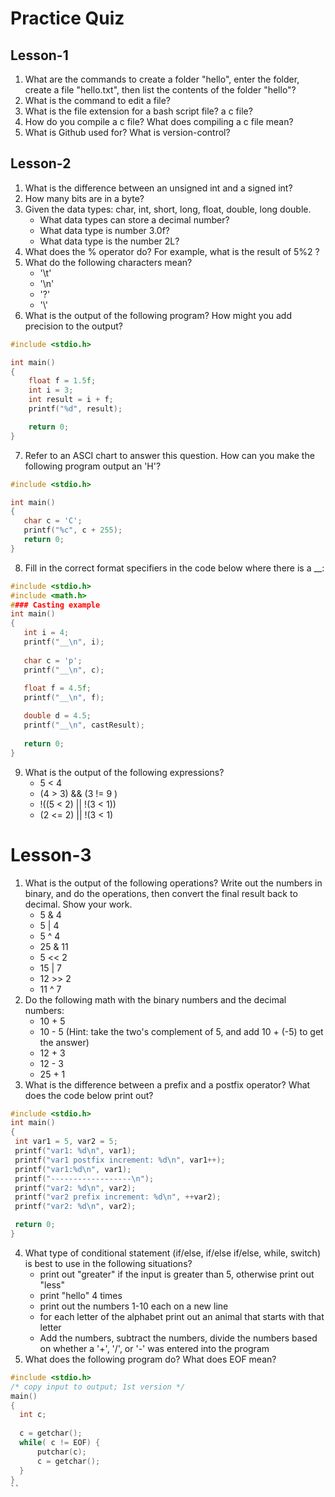 # Practice Quiz
## Lesson-1

1. What are the commands to create a folder "hello", enter the folder, create a file "hello.txt", then list the contents of the folder "hello"?
2. What is the command to edit a file?
3. What is the file extension for a bash script file? a c file?
4. How do you compile a c file? What does compiling a c file mean?
5. What is Github used for? What is version-control?


## Lesson-2

1. What is the difference between an unsigned int and a signed int?
2. How many bits are in a byte?
3. Given the data types: char, int, short, long, float, double, long double.
  	- What data types can store a decimal number?
 	 - What data type is number 3.0f?
 	 - What data type is the number 2L?
4. What does the % operator do? For example, what is the result of 5%2 ?
5. What do the following characters mean?
	  - '\t'
	  - '\n'
	  - '\?'
	  - '\\'
6. What is the output of the following program? How might you add precision to the output?
```c
#include <stdio.h>

int main()
{
    float f = 1.5f;
    int i = 3;
    int result = i + f;
    printf("%d", result);

    return 0;
}
```
 7. Refer to an ASCI chart to answer this question. How can you make the following program output an 'H'?
 ```c
 #include <stdio.h>

int main()
{
    char c = 'C';
    printf("%c", c + 255);
    return 0;
}
```

 8. Fill in the correct format specifiers in the code below where there is a __:
 ```c
 #include <stdio.h>
#include <math.h>
#### Casting example
int main()
{
    int i = 4;
    printf("__\n", i);
    
    char c = 'p';
    printf("__\n", c);
    
    float f = 4.5f;
    printf("__\n", f);

    double d = 4.5;
    printf("__\n", castResult);
    
    return 0;
}
```

 9. What is the output of the following expressions?
 	 - 5 < 4
 	 - (4 > 3) && (3 != 9 )
 	 - !((5 < 2) || !(3 < 1))
	 - (2 <= 2) || !(3 < 1)
  
  
  # Lesson-3
  1. What is the output of the following operations? Write out the numbers in binary, and do the operations, then convert the final result back to decimal. Show your work.
  	  - 5 & 4
 	   - 5 | 4
 	   - 5 ^ 4 
 	   - 25 & 11
 	   - 5 << 2
 	   - 15 | 7
 	   - 12 >> 2
 	   - 11 ^ 7
   2. Do the following math with the binary numbers and the decimal numbers:
 	   - 10 + 5
 	   - 10 - 5 (Hint:  take the two's complement of 5, and add 10 + (-5) to get the answer)
 	   - 12 + 3
	    - 12 - 3
	    - 25 + 1
   3. What is the difference between a prefix and a postfix operator? What does the code below print out?
   ```c
   #include <stdio.h>
int main()
{
    int var1 = 5, var2 = 5;
    printf("var1: %d\n", var1);
    printf("var1 postfix increment: %d\n", var1++);
    printf("var1:%d\n", var1);
    printf("------------------\n");
    printf("var2: %d\n", var2);
    printf("var2 prefix increment: %d\n", ++var2);
    printf("var2: %d\n", var2);

    return 0;
}
```

  4. What type of conditional statement (if/else, if/else if/else, while, switch) is best to use in the following situations?
 	   - print out "greater" if the input is greater than 5, otherwise print out "less"
 	   - print "hello" 4 times
 	   - print out the numbers 1-10 each on a new line
	    - for each letter of the alphabet print out an animal that starts with that letter
 	   - Add the numbers, subtract the numbers, divide the numbers based on whether a '+', '/', or '-' was entered into the program
  5. What does the following program do? What does EOF mean?
  ```c
  #include <stdio.h>
/* copy input to output; 1st version */
main()
{
	int c;
	
	c = getchar();
	while( c != EOF) {
		putchar(c);
		c = getchar();
	}
}
``
  
  
